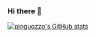 ### Hi there 👋

[![pinguozzo's GitHub stats](https://github-readme-stats.vercel.app/api?username=pinguozzo)](https://github.com/anuraghazra/github-readme-stats)

<!--
**pinguozzo/pinguozzo** is a ✨ _special_ ✨ repository because its `README.md` (this file) appears on your GitHub profile.

Here are some ideas to get you started:

- 🔭 I’m currently working on ...
- 🌱 I’m currently learning ...
- 👯 I’m looking to collaborate on ...
- 🤔 I’m looking for help with ...
- 💬 Ask me about ...
- 📫 How to reach me: ...
- 😄 Pronouns: ...
- ⚡ Fun fact: ...
-->
